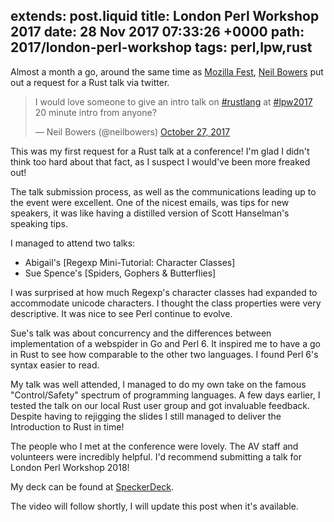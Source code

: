 extends: post.liquid
title: London Perl Workshop 2017
date: 28 Nov 2017 07:33:26 +0000
path: 2017/london-perl-workshop
tags: perl,lpw,rust
---

Almost a month a go, around the same time as [Mozilla
Fest](https://mozillafestival.org/), [Neil
Bowers](https://twitter.com/neilbowers) put out a request for a Rust talk via
twitter.

> I would love someone to give an intro talk on <a href="https://twitter.com/hashtag/rustlang?src=hash&amp;ref_src=twsrc%5Etfw">#rustlang</a> at <a href="https://twitter.com/hashtag/lpw2017?src=hash&amp;ref_src=twsrc%5Etfw">#lpw2017</a><br>20 minute intro from anyone?</p>&mdash; Neil Bowers (@neilbowers) <a href="https://twitter.com/neilbowers/status/923984954752667648?ref_src=twsrc%5Etfw">October 27, 2017</a>


This was my first request for a Rust talk at a conference! I'm glad I didn't think too hard about that fact, as I suspect I would've been more freaked out!

The talk submission process, as well as the communications leading up to the event were excellent. One of the nicest emails, was tips for new speakers, it was like having a distilled version of Scott Hanselman's speaking tips.

I managed to attend two talks:

- Abigail's [Regexp Mini-Tutorial: Character Classes]
- Sue Spence's [Spiders, Gophers & Butterflies]

I was surprised at how much Regexp's character classes had expanded to accommodate unicode characters. I thought the class properties were very descriptive. It was nice to see Perl continue to evolve.

Sue's talk was about concurrency and the differences between implementation of a webspider in Go and Perl 6. It inspired me to have a go in Rust to see how comparable to the other two languages. I found Perl 6's syntax easier to read.

My talk was well attended, I managed to do my own take on the famous "Control/Safety" spectrum of programming languages. A few days earlier, I tested the talk on our local Rust user group and got invaluable feedback. Despite having to rejigging the slides I still managed to deliver the Introduction to Rust in time!

The people who I met at the conference were lovely. The AV staff and volunteers were incredibly helpful. I'd recommend submitting a talk for London Perl Workshop 2018!

My deck can be found at [SpeckerDeck](https://speakerdeck.com/booyaa/introduction-to-rust-lpw-2017).

The video will follow shortly, I will update this post when it's available.